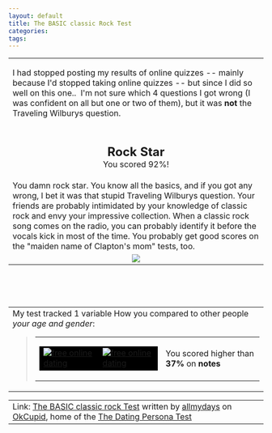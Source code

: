 ```yaml
---
layout: default
title: The BASIC classic Rock Test
categories: 
tags: 
---
```


  <table cellpadding="20" align="center">  <tr> <td align="middle"> <p align="left"><font size="3">I had stopped posting my results of online quizzes -- mainly because I'd stopped taking online quizzes -- but since I did so well on this one..  I'm not sure which 4 questions I got wrong (I was confident on all but one or two of them), but it was <strong>not</strong> the Traveling Wilburys question.</font></p> <p align="left"> </p> <p><font size="5"><b>Rock Star</b></font><br />You scored 92%! </p></td></tr> <tr> <td>You damn rock star. You know all the basics, and if you got any wrong, I bet it was that stupid Traveling Wilburys question. Your friends are probably intimidated by your knowledge of classic rock and envy your impressive collection. When a classic rock song comes on the radio, you can probably identify it before the vocals kick in most of the time. You probably get good scores on the "maiden name of Clapton's mom" tests, too. </td></tr> <tr> <td align="middle"><img src="http://is1.okcupid.com/users/102/306/1023073104876057970/mt1115192032.jpg" /> </td></tr></table>
  <br />
  <br />
  <br /> <table cellpadding="20">  <tr> <td><span id="comparisonarea">My test tracked 1 variable How you compared to other people <i>your age and gender</i>:  <blockquote> <table cellspacing="4" cellpadding="0">  <tr> <td> <table cellspacing="1" cellpadding="0" bgcolor="black">  <tr> <td><a href="http://www.okcupid.com/"><img alt="free online dating" src="http://is1.okcupid.com/graphics/0.gif" border="0" /></a></td> <td><a href="http://www.okcupid.com/"><img alt="free online dating" src="http://is1.okcupid.com/graphics/0.gif" border="0" /></a></td></tr></table></td> <td>You scored higher than <b>37%</b> on <b>notes</b></td></tr></table></blockquote></span></td></tr></table> <table cellpadding="20">  <tr> <td>Link: <a href="http://www.okcupid.com/tests/take?testid=9994175725051725569">The BASIC classic rock Test</a> written by <a href="http://www.okcupid.com/profile?u=allmydays">allmydays</a> on <a href="http://www.okcupid.com">OkCupid</a>, home of the <a href="http://www.okcupid.com/online.dating.persona.test">The Dating Persona Test</a></td></tr></table>